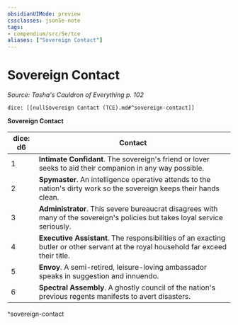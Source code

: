 ```yaml
---
obsidianUIMode: preview
cssclasses: json5e-note
tags:
- compendium/src/5e/tce
aliases: ["Sovereign Contact"]
---
```

# Sovereign Contact
*Source: Tasha's Cauldron of Everything p. 102* 

`dice: [[nullSovereign Contact (TCE).md#^sovereign-contact]]`

**Sovereign Contact**

| dice: d6 | Contact |
|----------|---------|
| 1 | **Intimate Confidant**. The sovereign's friend or lover seeks to aid their companion in any way possible. |
| 2 | **Spymaster**. An intelligence operative attends to the nation's dirty work so the sovereign keeps their hands clean. |
| 3 | **Administrator**. This severe bureaucrat disagrees with many of the sovereign's policies but takes loyal service seriously. |
| 4 | **Executive Assistant**. The responsibilities of an exacting butler or other servant at the royal household far exceed their title. |
| 5 | **Envoy**. A semi-retired, leisure-loving ambassador speaks in suggestion and innuendo. |
| 6 | **Spectral Assembly**. A ghostly council of the nation's previous regents manifests to avert disasters. |
^sovereign-contact